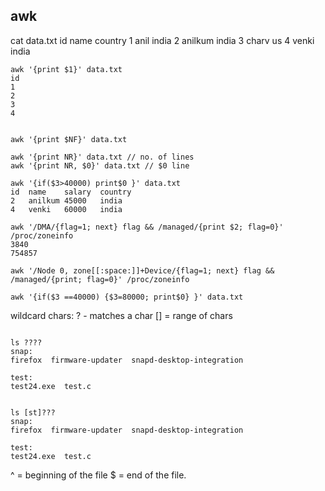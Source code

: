 ## awk

cat data.txt 
id	name	country
1	anil	india
2 	anilkum	india
3	charv	us
4	venki	india


```
awk '{print $1}' data.txt 
id
1
2
3
4


awk '{print $NF}' data.txt

awk '{print NR}' data.txt // no. of lines
awk '{print NR, $0}' data.txt // $0 line

awk '{if($3>40000) print$0 }' data.txt 
id	name	salary	country
2 	anilkum	45000	india
4	venki	60000	india

awk '/DMA/{flag=1; next} flag && /managed/{print $2; flag=0}' /proc/zoneinfo 
3840
754857

awk '/Node 0, zone[[:space:]]+Device/{flag=1; next} flag && /managed/{print; flag=0}' /proc/zoneinfo

awk '{if($3 ==40000) {$3=80000; print$0} }' data.txt
```

wildcard chars:
? - matches a char
[] = range of chars


```

ls ????
snap:
firefox  firmware-updater  snapd-desktop-integration

test:
test24.exe  test.c


ls [st]???
snap:
firefox  firmware-updater  snapd-desktop-integration

test:
test24.exe  test.c

```

^ = beginning of the file
$ = end of the file.
